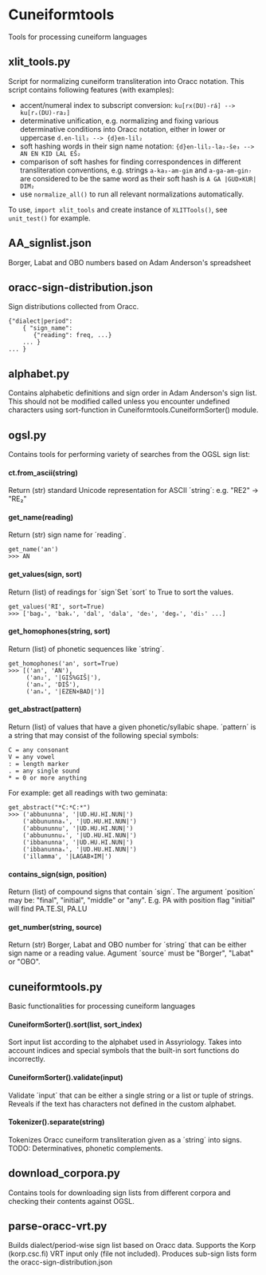 # Cuneiformtools
Tools for processing cuneiform languages

## xlit_tools.py
Script for normalizing cuneiform transliteration into Oracc notation. This script contains following features (with examples):

* accent/numeral index to subscript conversion: ```ku[rx(DU)-rá] --> ku[rₓ(DU)-ra₂]```
* determinative unification, e.g. normalizing and fixing various determinative conditions into Oracc notation, either in lower or uppercase ```d.en-lil₂ --> {d}en-lil₂```
* soft hashing words in their sign name notation: ```{d}en-lil₂-la₂-še₃ --> AN EN KID LAL EŠ₂```
* comparison of soft hashes for finding correspondences in different transliteration conventions, e.g. strings ```a-ka₃-am-gim``` and ```a-ga-am-gin₇``` are considered to be the same word as their soft hash is ```A GA |GUD×KUR| DIM₂```
* use ```normalize_all()``` to run all relevant normalizations automatically.

To use, ```import xlit_tools``` and create instance of ```XLITTools()```, see ```unit_test()``` for example.


## AA_signlist.json
Borger, Labat and OBO numbers based on Adam Anderson's spreadsheet

## oracc-sign-distribution.json
Sign distributions collected from Oracc.

    {"dialect|period":
        { "sign_name": 
           {"reading": freq, ...}
        ... }
    ... }

## alphabet.py

Contains alphabetic definitions and sign order in Adam Anderson's sign list. This should not be modified called unless you encounter undefined characters using sort-function in Cuneiformtools.CuneiformSorter() module.

## ogsl.py

Contains tools for performing variety of searches from the OGSL sign list:

#### ct.from_ascii(string)
Return (str) standard Unicode representation for ASCII ´string´: e.g. "RE2" -> "RE₂"

#### get_name(reading)
Return (str) sign name for ´reading´.

    get_name('an')
    >>> AN
    
#### get_values(sign, sort)
Return (list) of readings for ´sign´Set ´sort´ to True to sort the values.

    get_values('RI', sort=True)
    >>> ['bagₓ', 'bakₓ', 'dal', 'dala', 'de₅', 'degₓ', 'di₅' ...]
    
#### get_homophones(string, sort)              
Return (list) of phonetic sequences like ´string´. 

    get_homophones('an', sort=True)
    >>> [('an', 'AN'),
         ('an₂', '|GIŠ%GIŠ|'),
         ('anₓ', 'DIŠ'),
         ('anₓ', '|EZEN×BAD|')]

#### get_abstract(pattern)              
Return (list) of values that have a given phonetic/syllabic shape. ´pattern´ is a string that may consist of the following special symbols:

    C = any consonant
    V = any vowel
    : = length marker
    . = any single sound
    * = 0 or more anything

For example: get all readings with two geminata:
 
    get_abstract("*C:*C:*") 
    >>> ('abbununna', '|UD.HU.HI.NUN|')
        ('abbununnaₓ', '|UD.HU.HI.NUN|')
        ('abbununnu', '|UD.HU.HI.NUN|')
        ('abbununnuₓ', '|UD.HU.HI.NUN|')
        ('ibbanunna', '|UD.HU.HI.NUN|')
        ('ibbanunnaₓ', '|UD.HU.HI.NUN|')
        ('illamma', '|LAGAB×IM|')

#### contains_sign(sign, position)   
Return (list) of compound signs that contain ´sign´. The argument ´position´ may be: "final", "initial", "middle" or "any". E.g. PA with position flag "initial" will find PA.TE.SI, PA.LU
    
#### get_number(string, source)        
Return (str) Borger, Labat and OBO number for ´string´ that can be either sign name or a reading value. Agument ´source´ must be "Borger", "Labat" or "OBO".

## cuneiformtools.py

Basic functionalities for processing cuneiform languages

#### CuneiformSorter().sort(list, sort_index)
Sort input list according to the alphabet used in Assyriology. Takes into account indices and special symbols that the built-in sort functions do incorrectly.

#### CuneiformSorter().validate(input)
Validate ´input´ that can be either a single string or a list or tuple of strings. Reveals if the text has characters not defined in the custom alphabet.

#### Tokenizer().separate(string)
Tokenizes Oracc cuneiform transliteration given as a ´string´ into signs. TODO: Determinatives, phonetic complements.

## download_corpora.py

Contains tools for downloading sign lists from different corpora and checking their contents against OGSL.

## parse-oracc-vrt.py

Builds dialect/period-wise sign list based on Oracc data. Supports the Korp (korp.csc.fi) VRT input only (file not included). Produces sub-sign lists form the oracc-sign-distribution.json
